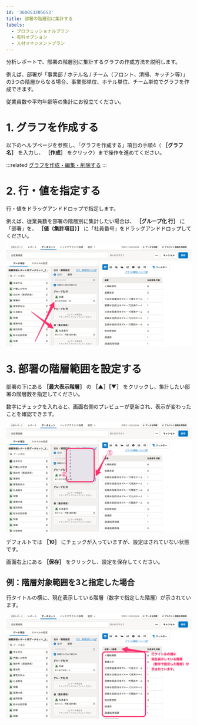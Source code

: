 ```yaml
---
id: '360053205653'
title: 部署の階層別に集計する
labels:
  - プロフェッショナルプラン
  - 有料オプション
  - 人材マネジメントプラン
---
```

分析レポートで、部署の階層別に集計するグラフの作成方法を説明します。

例えば、部署が「事業部 / ホテル名 / チーム（フロント、清掃、キッチン等）」の3つの階層からなる場合、事業部単位、ホテル単位、チーム単位でグラフを作成できます。

従業員数や平均年齢等の集計にお役立てください。

# 1\. グラフを作成する

以下のヘルプページを参照し、「グラフを作成する」項目の手順4（ **［グラフ名］** を入力し、 **［作成］** をクリック）まで操作を進めてください。

:::related
[グラフを作成・編集・削除する](https://knowledge.smarthr.jp/hc/ja/articles/360035221133)
:::

# 2\. 行・値を指定する

行・値をドラッグアンドドロップで指定します。

例えば、従業員数を部署の階層別に集計したい場合は、 **［グループ化 行］** に「部署」を、 **［値（集計項目）］** に「社員番号」をドラッグアンドドロップしてください。

![](./_________.png)

# 3\. 部署の階層範囲を設定する

部署の下にある **［最大表示階層］** の **［▲］［▼］** をクリックし、集計したい部署の階層数を指定してください。

数字にチェックを入れると、画面右側のプレビューが更新され、表示が変わったことを確認できます。

![](./_______.png)

デフォルトでは **［10］** にチェックが入っていますが、設定はされていない状態です。

画面右上にある **［保存］** をクリックし、設定を保存してください。

## 例：階層対象範囲を3と指定した場合

行タイトルの横に、現在表示している階層（数字で指定した階層）が示されています。

![](./___________.png)
